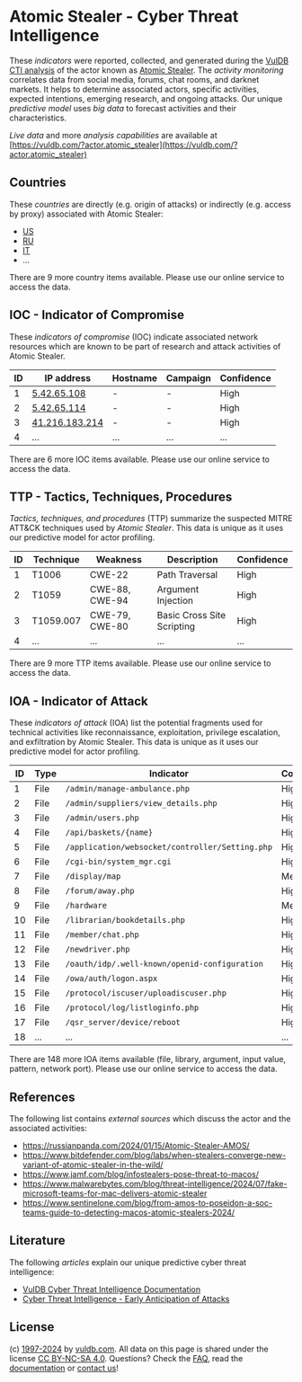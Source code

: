 # Atomic Stealer - Cyber Threat Intelligence

These _indicators_ were reported, collected, and generated during the [VulDB CTI analysis](https://vuldb.com/?kb.cti) of the actor known as [Atomic Stealer](https://vuldb.com/?actor.atomic_stealer). The _activity monitoring_ correlates data from social media, forums, chat rooms, and darknet markets. It helps to determine associated actors, specific activities, expected intentions, emerging research, and ongoing attacks. Our unique _predictive model_ uses _big data_ to forecast activities and their characteristics.

_Live data_ and more _analysis capabilities_ are available at [https://vuldb.com/?actor.atomic_stealer](https://vuldb.com/?actor.atomic_stealer)

## Countries

These _countries_ are directly (e.g. origin of attacks) or indirectly (e.g. access by proxy) associated with Atomic Stealer:

* [US](https://vuldb.com/?country.us)
* [RU](https://vuldb.com/?country.ru)
* [IT](https://vuldb.com/?country.it)
* ...

There are 9 more country items available. Please use our online service to access the data.

## IOC - Indicator of Compromise

These _indicators of compromise_ (IOC) indicate associated network resources which are known to be part of research and attack activities of Atomic Stealer.

ID | IP address | Hostname | Campaign | Confidence
-- | ---------- | -------- | -------- | ----------
1 | [5.42.65.108](https://vuldb.com/?ip.5.42.65.108) | - | - | High
2 | [5.42.65.114](https://vuldb.com/?ip.5.42.65.114) | - | - | High
3 | [41.216.183.214](https://vuldb.com/?ip.41.216.183.214) | - | - | High
4 | ... | ... | ... | ...

There are 6 more IOC items available. Please use our online service to access the data.

## TTP - Tactics, Techniques, Procedures

_Tactics, techniques, and procedures_ (TTP) summarize the suspected MITRE ATT&CK techniques used by _Atomic Stealer_. This data is unique as it uses our predictive model for actor profiling.

ID | Technique | Weakness | Description | Confidence
-- | --------- | -------- | ----------- | ----------
1 | T1006 | CWE-22 | Path Traversal | High
2 | T1059 | CWE-88, CWE-94 | Argument Injection | High
3 | T1059.007 | CWE-79, CWE-80 | Basic Cross Site Scripting | High
4 | ... | ... | ... | ...

There are 9 more TTP items available. Please use our online service to access the data.

## IOA - Indicator of Attack

These _indicators of attack_ (IOA) list the potential fragments used for technical activities like reconnaissance, exploitation, privilege escalation, and exfiltration by Atomic Stealer. This data is unique as it uses our predictive model for actor profiling.

ID | Type | Indicator | Confidence
-- | ---- | --------- | ----------
1 | File | `/admin/manage-ambulance.php` | High
2 | File | `/admin/suppliers/view_details.php` | High
3 | File | `/admin/users.php` | High
4 | File | `/api/baskets/{name}` | High
5 | File | `/application/websocket/controller/Setting.php` | High
6 | File | `/cgi-bin/system_mgr.cgi` | High
7 | File | `/display/map` | Medium
8 | File | `/forum/away.php` | High
9 | File | `/hardware` | Medium
10 | File | `/librarian/bookdetails.php` | High
11 | File | `/member/chat.php` | High
12 | File | `/newdriver.php` | High
13 | File | `/oauth/idp/.well-known/openid-configuration` | High
14 | File | `/owa/auth/logon.aspx` | High
15 | File | `/protocol/iscuser/uploadiscuser.php` | High
16 | File | `/protocol/log/listloginfo.php` | High
17 | File | `/qsr_server/device/reboot` | High
18 | ... | ... | ...

There are 148 more IOA items available (file, library, argument, input value, pattern, network port). Please use our online service to access the data.

## References

The following list contains _external sources_ which discuss the actor and the associated activities:

* https://russianpanda.com/2024/01/15/Atomic-Stealer-AMOS/
* https://www.bitdefender.com/blog/labs/when-stealers-converge-new-variant-of-atomic-stealer-in-the-wild/
* https://www.jamf.com/blog/infostealers-pose-threat-to-macos/
* https://www.malwarebytes.com/blog/threat-intelligence/2024/07/fake-microsoft-teams-for-mac-delivers-atomic-stealer
* https://www.sentinelone.com/blog/from-amos-to-poseidon-a-soc-teams-guide-to-detecting-macos-atomic-stealers-2024/

## Literature

The following _articles_ explain our unique predictive cyber threat intelligence:

* [VulDB Cyber Threat Intelligence Documentation](https://vuldb.com/?kb.cti)
* [Cyber Threat Intelligence - Early Anticipation of Attacks](https://www.scip.ch/en/?labs.20201022)

## License

(c) [1997-2024](https://vuldb.com/?kb.changelog) by [vuldb.com](https://vuldb.com/?kb.about). All data on this page is shared under the license [CC BY-NC-SA 4.0](https://creativecommons.org/licenses/by-nc-sa/4.0/). Questions? Check the [FAQ](https://vuldb.com/?kb.faq), read the [documentation](https://vuldb.com/?kb) or [contact us](https://vuldb.com/?contact)!
